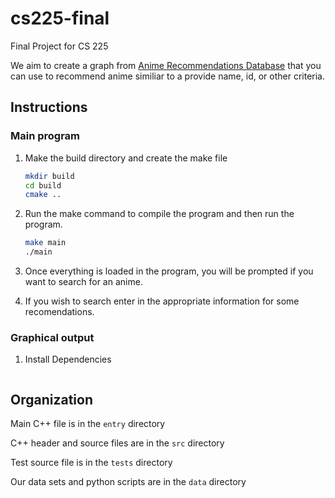 # cs225-final

Final Project for CS 225

We aim to create a graph from [Anime Recommendations Database](https://www.kaggle.com/datasets/CooperUnion/anime-recommendations-database) that you can use to recommend anime similiar to a provide name, id, or other criteria.

## Instructions

### Main program

1. Make the build directory and create the make file

    ```bash
    mkdir build
    cd build
    cmake ..
    ```

2. Run the make command to compile the program and then run the program.

    ```bash
    make main
    ./main
    ```

3. Once everything is loaded in the program, you will be prompted if you want to search for an anime.

4. If you wish to search enter in the appropriate information for some recomendations.

### Graphical output

1. Install Dependencies

    ```bash
    ```

## Organization

Main C++ file is in the `entry` directory

C++ header and source files are in the `src` directory

Test source file is in the `tests` directory

Our data sets and python scripts are in the `data` directory
